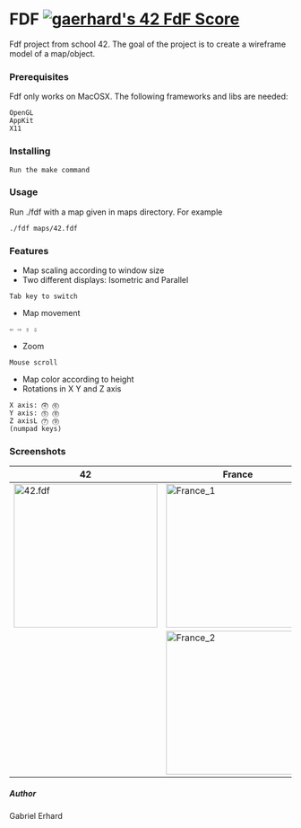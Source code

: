 # FDF [![gaerhard's 42 FdF Score](https://badge42.vercel.app/api/v2/clatwxbni01060fmdfe7xoii0/project/1179694)](https://github.com/JaeSeoKim/badge42)
Fdf project from school 42. The goal of the project is to create a wireframe model
of a map/object.

### Prerequisites

Fdf only works on MacOSX.
The following frameworks and libs are needed:
```
OpenGL
AppKit
X11
```

### Installing
```
Run the make command
```

### Usage

Run ./fdf with a map given in maps directory. For example
```
./fdf maps/42.fdf
```

### Features

* Map scaling according to window size
* Two different displays: Isometric and Parallel
```
Tab key to switch
```
* Map movement
```
⇦ ⇨ ⇧ ⇩
```
* Zoom
```
Mouse scroll
```
* Map color according to height
* Rotations in X Y and Z axis
```
X axis: ⓸ ⓺
Y axis: ⓹ ⓼
Z axisL ⓻ ⓽
(numpad keys)
```

### Screenshots

|42|France|World|
|--|------|-----|
|<img src="https://raw.githubusercontent.com/erhardschi/fdf/master/screenshots/42.png" width="256" height="256" title="42.fdf">|<img src="https://raw.githubusercontent.com/erhardschi/fdf/master/screenshots/France_1.png" width="256" height="256" title="France_1">|<img src="https://raw.githubusercontent.com/erhardschi/fdf/master/screenshots/World.png" width="256" height="256" title="World">|
||<img src="https://raw.githubusercontent.com/erhardschi/fdf/master/screenshots/France_2.png" width="256" height="256" title="France_2">||

##### Author
Gabriel Erhard
